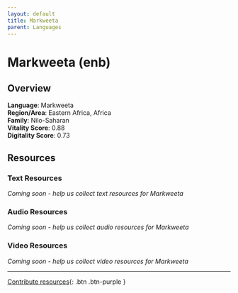 ```yaml
---
layout: default
title: Markweeta
parent: Languages
---
```


# Markweeta (enb)

## Overview

**Language**: Markweeta  
**Region/Area**: Eastern Africa, Africa  
**Family**: Nilo-Saharan  
**Vitality Score**: 0.88  
**Digitality Score**: 0.73  

## Resources

### Text Resources
*Coming soon - help us collect text resources for Markweeta*

### Audio Resources
*Coming soon - help us collect audio resources for Markweeta*

### Video Resources
*Coming soon - help us collect video resources for Markweeta*

---

[Contribute resources](https://fairtrain.github.io/){: .btn .btn-purple }
